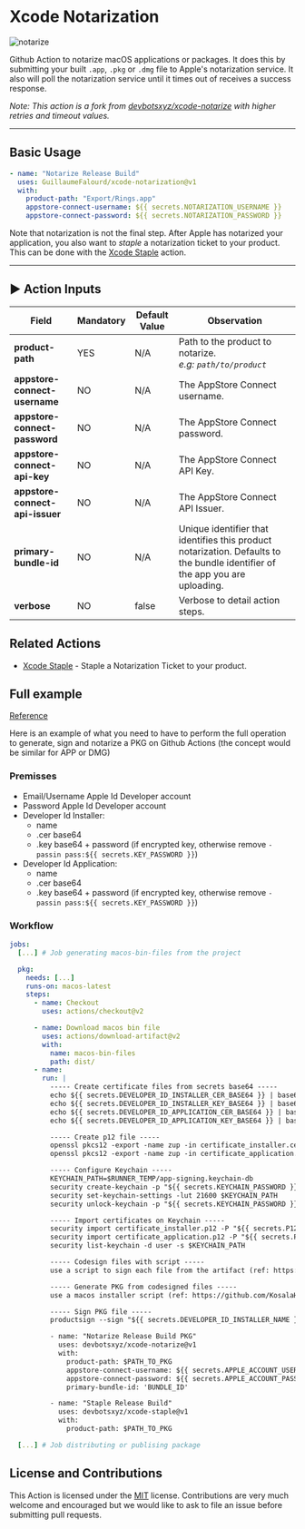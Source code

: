 # Xcode Notarization

![notarize](https://user-images.githubusercontent.com/22433243/153662864-191f43f7-359f-41c9-b80d-88c617c5d2d6.png)

Github Action to notarize macOS applications or packages. It does this by submitting your built `.app`, `.pkg` or `.dmg` file to Apple's notarization service. It also will poll the notarization service until it times out of receives a success response.

_Note: This action is a fork from [devbotsxyz/xcode-notarize](https://github.com/devbotsxyz/xcode-notarize) with higher retries and timeout values._

* * *

## Basic Usage

```yaml
- name: "Notarize Release Build"
  uses: GuillaumeFalourd/xcode-notarization@v1
  with:
    product-path: "Export/Rings.app"
    appstore-connect-username: ${{ secrets.NOTARIZATION_USERNAME }}
    appstore-connect-password: ${{ secrets.NOTARIZATION_PASSWORD }}
```

Note that notarization is not the final step. After Apple has notarized your application, you also want to _staple_ a notarization ticket to your product. This can be done with the [Xcode Staple](https://github.com/marketplace/actions/xcode-staple) action.

* * *

## ▶️ Action Inputs

Field | Mandatory | Default Value | Observation
------------ | ------------  | ------------- | -------------
**product-path** | YES | N/A | Path to the product to notarize. <br/> _e.g: `path/to/product`_
**appstore-connect-username** | NO | N/A | The AppStore Connect username.
**appstore-connect-password** | NO | N/A | The AppStore Connect password.
**appstore-connect-api-key** | NO | N/A | The AppStore Connect API Key.
**appstore-connect-api-issuer** | NO | N/A | The AppStore Connect API Issuer.
**primary-bundle-id** | NO | N/A | Unique identifier that identifies this product notarization. Defaults to the bundle identifier of the app you are uploading.
**verbose** | NO | false | Verbose to detail action steps. 

## Related Actions

 * [Xcode Staple](https://github.com/marketplace/actions/xcode-staple) - Staple a Notarization Ticket to your product.

## Full example

[Reference](https://stackoverflow.com/questions/70991268/how-to-sign-and-notarize-a-pkg-within-a-github-actions-macos-runner)

Here is an example of what you need to have to perform the full operation to generate, sign and notarize a PKG on Github Actions (the concept would be similar for APP or DMG)

### Premisses

- Email/Username Apple Id Developer account
- Password Apple Id Developer account
- Developer Id Installer: 
  - name
  - .cer base64 
  - .key base64 + password (if encrypted key, otherwise remove `-passin pass:${{ secrets.KEY_PASSWORD }}`)
- Developer Id Application:
  - name
  - .cer base64 
  - .key base64 + password (if encrypted key, otherwise remove `-passin pass:${{ secrets.KEY_PASSWORD }}`)

### Workflow

```yaml
jobs:
  [...] # Job generating macos-bin-files from the project

  pkg:
    needs: [...]
    runs-on: macos-latest
    steps:
      - name: Checkout
        uses: actions/checkout@v2

      - name: Download macos bin file
        uses: actions/download-artifact@v2
        with:
          name: macos-bin-files
          path: dist/
      - name:
        run: | 
          ----- Create certificate files from secrets base64 -----
          echo ${{ secrets.DEVELOPER_ID_INSTALLER_CER_BASE64 }} | base64 --decode > certificate_installer.cer
          echo ${{ secrets.DEVELOPER_ID_INSTALLER_KEY_BASE64 }} | base64 --decode > certificate_installer.key
          echo ${{ secrets.DEVELOPER_ID_APPLICATION_CER_BASE64 }} | base64 --decode > certificate_application.cer
          echo ${{ secrets.DEVELOPER_ID_APPLICATION_KEY_BASE64 }} | base64 --decode > certificate_application.key

          ----- Create p12 file -----
          openssl pkcs12 -export -name zup -in certificate_installer.cer -inkey certificate_installer.key -passin pass:${{ secrets.KEY_PASSWORD }} -out certificate_installer.p12 -passout pass:${{ secrets.P12_PASSWORD }}
          openssl pkcs12 -export -name zup -in certificate_application.cer -inkey certificate_application.key -passin pass:${{ secrets.KEY_PASSWORD }} -out certificate_application.p12 -passout pass:${{ secrets.P12_PASSWORD }}

          ----- Configure Keychain -----
          KEYCHAIN_PATH=$RUNNER_TEMP/app-signing.keychain-db
          security create-keychain -p "${{ secrets.KEYCHAIN_PASSWORD }}" $KEYCHAIN_PATH
          security set-keychain-settings -lut 21600 $KEYCHAIN_PATH
          security unlock-keychain -p "${{ secrets.KEYCHAIN_PASSWORD }}" $KEYCHAIN_PATH

          ----- Import certificates on Keychain -----
          security import certificate_installer.p12 -P "${{ secrets.P12_PASSWORD }}" -A -t cert -f pkcs12 -k $KEYCHAIN_PATH
          security import certificate_application.p12 -P "${{ secrets.P12_PASSWORD }}" -A -t cert -f pkcs12 -k $KEYCHAIN_PATH
          security list-keychain -d user -s $KEYCHAIN_PATH

          ----- Codesign files with script -----
          use a script to sign each file from the artifact (ref: https://gist.github.com/GuillaumeFalourd/4efc73f1a6014b791c0ef223a023520a)

          ----- Generate PKG from codesigned files -----
          use a macos installer script (ref: https://github.com/KosalaHerath/macos-installer-builder/tree/master/macOS-x64)

          ----- Sign PKG file -----
          productsign --sign "${{ secrets.DEVELOPER_ID_INSTALLER_NAME }}" $INPUT_FILE_PATH $OUTPUT_FILE_PATH

          - name: "Notarize Release Build PKG"
            uses: devbotsxyz/xcode-notarize@v1 
            with:
              product-path: $PATH_TO_PKG
              appstore-connect-username: ${{ secrets.APPLE_ACCOUNT_USERNAME }}
              appstore-connect-password: ${{ secrets.APPLE_ACCOUNT_PASSWORD }}
              primary-bundle-id: 'BUNDLE_ID'

          - name: "Staple Release Build"
            uses: devbotsxyz/xcode-staple@v1
            with:
              product-path: $PATH_TO_PKG

  [...] # Job distributing or publising package

```

## License and Contributions

This Action is licensed under the [MIT](LICENSE) license. Contributions are very much welcome and encouraged but we would like to ask to file an issue before submitting pull requests. 
